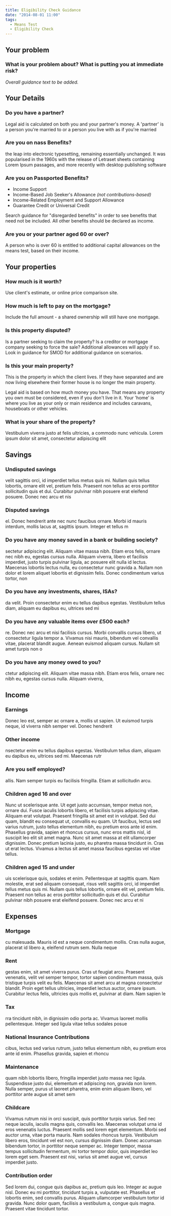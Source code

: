 ```yaml
---
title: Eligibility Check Guidance
date: "2014-08-01 11:00"
tags:
  - Means Test
  - Eligibility Check
---
```



## Your problem

<h3 id="ecg-your_problem">What is your problem about? What is putting you at immediate risk?</h3>

*Overall guidance text to be added.*

## Your Details

<h3 id="ecg-has_partner">Do you have a partner?</h3>

Legal aid is calculated on both you and your partner's money. A 'partner' is a person you're married to or a person you live with as if you're married

<h3 id="ecg-on_nass_benefits">Are you on nass Benefits?</h3>

the leap into electronic typesetting, remaining essentially unchanged. It was popularised in the 1960s with the release of Letraset sheets containing Lorem Ipsum passages, and more recently with desktop publishing software 

<h3 id="ecg-on_passported_benefits">Are you on Passported Benefits?</h3>

* Income Support
* Income-Based Job Seeker's Allowance *(not contributions-based)*
* Income-Related Employment and Support Allowance
* Guarantee Credit or Universal Credit

Search guidance for "disregarded benefits" in order to see benefits that need not be included. All other benefits should be declared as income.

<h3 id="ecg-over_60">Are you or your partner aged 60 or over?</h3>

A person who is over 60 is entitled to additional capital allowances on the means test, based on their income.

## Your properties

<h3 id="ecg-property_worth">How much is it worth?</h3>

Use client's estimate, or online price comparison site.

<h3 id="ecg-property_mortgage_left">How much is left to pay on the mortgage?</h3>

Include the full amount - a shared ownership will still have one mortgage. 

<h3 id="ecg-property_disputed">Is this property disputed?</h3>

Is a partner seeking to claim the property? Is a creditor or mortgage company seeking to force the sale? Additional allowances will apply if so. Look in guidance for SMOD for additional guidance on scenarios.

<h3 id="ecg-property_main">Is this your main property?</h3>

This is the property in which the client lives. If they have separated and are now living elsewhere their former house is no longer the main property. 

Legal aid is based on how much money you have. That means any property you own must be considered, even if you don't live in it. Your 'home' is where you live as your only or main residence and includes caravans, houseboats or other vehicles.

<h3 id="ecg-property_share">What is your share of the property?</h3>

Vestibulum viverra justo at felis ultricies, a commodo nunc vehicula. Lorem ipsum dolor sit amet, consectetur adipiscing elit

## Savings

<h3 id="ecg-undisputed_savings">Undisputed savings</h3>

velit sagittis orci, id imperdiet tellus metus quis mi. Nullam quis tellus lobortis, ornare elit vel, pretium felis. Praesent non tellus ac eros porttitor sollicitudin quis et dui. Curabitur pulvinar nibh posuere erat eleifend posuere. Donec nec arcu et nis

<h3 id="ecg-disputed_savings">Disputed savings</h3>

el. Donec hendrerit ante nec nunc faucibus ornare. Morbi id mauris interdum, mollis lacus at, sagittis ipsum. Integer et tellus m

<h3 id="ecg-savings_bank_balance">Do you have any money saved in a bank or building society?</h3>

sectetur adipiscing elit. Aliquam vitae massa nibh. Etiam eros felis, ornare nec nibh eu, egestas cursus nulla. Aliquam viverra, libero et facilisis imperdiet, justo turpis pulvinar ligula, ac posuere elit nulla id lectus. Maecenas lobortis lectus nulla, eu consectetur nunc gravida a. Nullam non dolor et lorem aliquet lobortis et dignissim felis. Donec condimentum varius tortor, non

<h3 id="ecg-savings_investments">Do you have any investments, shares, ISAs?</h3>

da velit. Proin consectetur enim eu tellus dapibus egestas. Vestibulum tellus diam, aliquam eu dapibus eu, ultrices sed mi

<h3 id="ecg-savings_valuable_items">Do you have any valuable items over £500 each?</h3>

re. Donec nec arcu et nisi facilisis cursus. Morbi convallis cursus libero, ut consectetur ligula tempor a. Vivamus nisi mauris, bibendum vel convallis vitae, placerat blandit augue. Aenean euismod aliquam cursus. Nullam sit amet turpis non o

<h3 id="ecg-savings_money_owned">Do you have any money owed to you?</h3>

ctetur adipiscing elit. Aliquam vitae massa nibh. Etiam eros felis, ornare nec nibh eu, egestas cursus nulla. Aliquam viverra,

## Income

<h3 id="ecg-earnings">Earnings</h3>

Donec leo est, semper ac ornare a, mollis ut sapien. Ut euismod turpis neque, id viverra nibh semper vel. Donec hendrerit 

<h3 id="ecg-other_income">Other income</h3>

nsectetur enim eu tellus dapibus egestas. Vestibulum tellus diam, aliquam eu dapibus eu, ultrices sed mi. Maecenas rutr

<h3 id="ecg-self_employed">Are you self employed?</h3>

allis. Nam semper turpis eu facilisis fringilla. Etiam at sollicitudin arcu.

<h3 id="ecg-dependants_over_16">Children aged 16 and over</h3>

Nunc ut scelerisque ante. Ut eget justo accumsan, tempor metus non, ornare dui. Fusce iaculis lobortis libero, et facilisis turpis adipiscing vitae. Aliquam erat volutpat. Praesent fringilla sit amet est in volutpat. Sed dui quam, blandit eu consequat ut, convallis eu quam. Ut faucibus, lectus sed varius rutrum, justo tellus elementum nibh, eu pretium eros ante id enim. Phasellus gravida, sapien et rhoncus cursus, nunc eros mattis nisl, id suscipit leo elit sit amet magna. Nunc sit amet massa at elit ullamcorper dignissim. Donec pretium lacinia justo, eu pharetra massa tincidunt in. Cras ut erat lectus. Vivamus a lectus sit amet massa faucibus egestas vel vitae tellus.

<h3 id="ecg-dependants_under_16">Children aged 15 and under</h3>

uis scelerisque quis, sodales et enim. Pellentesque at sagittis quam. Nam molestie, erat sed aliquam consequat, risus velit sagittis orci, id imperdiet tellus metus quis mi. Nullam quis tellus lobortis, ornare elit vel, pretium felis. Praesent non tellus ac eros porttitor sollicitudin quis et dui. Curabitur pulvinar nibh posuere erat eleifend posuere. Donec nec arcu et ni

## Expenses

<h3 id="ecg-expenses_mortgage">Mortgage</h3>

cu malesuada. Mauris id est a neque condimentum mollis. Cras nulla augue, placerat id libero a, eleifend rutrum sem. Nulla neque

<h3 id="ecg-expenses_rent">Rent</h3>

gestas enim, sit amet viverra purus. Cras ut feugiat arcu. Praesent venenatis, velit vel semper tempor, tortor sapien condimentum massa, quis tristique turpis velit eu felis. Maecenas sit amet arcu at magna consectetur blandit. Proin eget tellus ultricies, imperdiet lectus auctor, ornare ipsum. Curabitur lectus felis, ultricies quis mollis et, pulvinar at diam. Nam sapien le

<h3 id="ecg-expenses_tax">Tax</h3>

rra tincidunt nibh, in dignissim odio porta ac. Vivamus laoreet mollis pellentesque. Integer sed ligula vitae tellus sodales posue

<h3 id="ecg-expenses_nic">National Insurance Contributions</h3>

cibus, lectus sed varius rutrum, justo tellus elementum nibh, eu pretium eros ante id enim. Phasellus gravida, sapien et rhoncu

<h3 id="ecg-expenses_maintenance">Maintenance</h3>

quam nibh lobortis libero, fringilla imperdiet justo massa nec ligula. Suspendisse justo dui, elementum et adipiscing non, gravida non lorem. Nulla semper, purus ut laoreet pharetra, enim enim aliquam libero, vel porttitor ante augue sit amet sem

<h3 id="ecg-expenses_childcare">Childcare</h3>

Vivamus rutrum nisi in orci suscipit, quis porttitor turpis varius. Sed nec neque iaculis, iaculis magna quis, convallis leo. Maecenas volutpat urna id eros venenatis luctus. Praesent mollis sed lorem eget elementum. Morbi sed auctor urna, vitae porta mauris. Nam sodales rhoncus turpis. Vestibulum libero eros, tincidunt vel est non, cursus dignissim diam. Donec accumsan bibendum tortor, in porttitor neque semper ac. Integer tempor, massa tempus sollicitudin fermentum, mi tortor tempor dolor, quis imperdiet leo lorem eget sem. Praesent est nisi, varius sit amet augue vel, cursus imperdiet justo.

<h3 id="ecg-expenses_contribution_order">Contribution order</h3>

Sed lorem dui, congue quis dapibus ac, pretium quis leo. Integer ac augue nisl. Donec eu mi porttitor, tincidunt turpis a, vulputate est. Phasellus et lobortis enim, sed convallis purus. Aliquam ullamcorper vestibulum tortor id gravida. Nunc dolor quam, facilisis a vestibulum a, congue quis magna. Praesent vitae tincidunt tortor.
